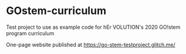# GOstem-curriculum

Test project to use as example code for hEr VOLUTION's 2020 GO!stem program curriculum

One-page website published at https://go-stem-testproject.glitch.me/
